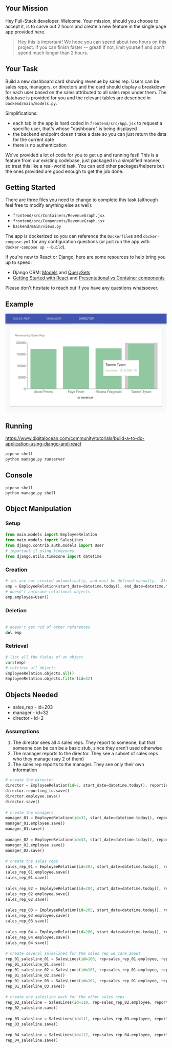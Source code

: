 ## Your Mission
Hey Full-Stack developer. Welcome. Your mission, should you choose to accept it, is to carve out 2 hours and create a new feature in the single page app provided here.

> Hey this is important! We hope you can spend about two hours on this project. If you can finish faster -- great! If not, limit yourself and don't spend much longer than 2 hours.

## Your Task

Build a new dashboard card showing revenue by sales rep. Users can be sales reps, managers, or directors and the card should display a breakdown for each user based on the sales attributed to all sales reps under them. The database is provided for you and the relevant tables are described in `backend/main/models.py`.

Simplifications:
- each tab in the app is hard coded in `frontend/src/App.jsx` to request a specific user, that's whose "dashboard" is being displayed
- the backend endpoint doesn't take a date so you can just return the data for the current date
- there is no authentication

We've provided a lot of code for you to get up and running fast! This is a feature from our existing codebase, just packaged in a simplified manner, so treat this like a real-world task. You can add other packages/helpers but the ones provided are good enough to get the job done.

## Getting Started
There are three files you need to change to complete this task (although feel free to modify anything else as well):
- `frontend/src/Containers/RevenueGraph.jsx`
- `frontend/src/Components/RevenueGraph.jsx`
- `backend/main/views.py`

The app is dockerized so you can reference the `Dockerfile`s and `docker-compose.yml` for any configuration questions (or just run the app with `docker-compose up --build`).

If you're new to React or Django, here are some resources to help bring you up to speed:
- Django ORM: [Models](https://docs.djangoproject.com/en/3.0/topics/db/models/) and [QuerySets](https://docs.djangoproject.com/en/3.0/ref/models/querysets/)
- [Getting Started with React](https://reactjs.org/docs/hello-world.html) and [Presentational vs Container components](https://medium.com/@dan_abramov/smart-and-dumb-components-7ca2f9a7c7d0)

Please don't hesitate to reach out if you have any questions whatsoever.

## Example

![design spec](example.png)


## Running
https://www.digitalocean.com/community/tutorials/build-a-to-do-application-using-django-and-react

```py
pipenv shell
python manage.py runserver
```

## Console

```
pipenv shell
python manage.py shell
```

## Object Manipulation

### Setup
```py
from main.models import EmployeeRelation
from main.models import SalesLines
from django.contrib.auth.models import User
# important if using timezones
from django.utils.timezone import datetime
```

### Creation
```py
# ids are not created automatically, and must be defined manually.  Also, id() is a special method that gives you the stored address Oo!
emp = EmployeeRelation(start_date=datetime.today(), end_date=datetime.today(), reporting_to=User(), employee=User())
# doesn't autosave relational objects
emp.employee=User()
```

### Deletion
```py

# doesn't get rid of other references
del emp
```

### Retrieval
```py
# list all the fields of an object
vars(emp)
# retrieve all objects
EmployeeRelation.objects.all()
EmployeeRelation.objects.filter(id=32)
```

## Objects Needed
* sales_rep - id=203
* manager - id=32
* director - id=2

### Assumptions
1. The director sees all 4 sales reps.  They report to someone, but that someone can be can be a basic stub, since they aren’t used otherwise
2. The manager reports to the director.  They see a subset of sales reps who they manage (say 2 of them)
3. The sales rep reports to the manager. They see only their own information

```py
# create the director
director = EmployeeRelation(id=2, start_date=datetime.today(), reporting_to=User(username='cio'), employee=User(username='fhuman', is_staff=True, first_name='Finn', last_name='TheHuman', email='fthehuman@example.com'))
director.reporting_to.save()
director.employee.save()
director.save()

# create the managers
manager_01 = EmployeeRelation(id=32, start_date=datetime.today(), reporting_to=director.employee, employee=User(username='jdog', is_staff=True, first_name='Jake', last_name='TheDog', email='jthedog@example.com'))
manager_01.employee.save()
manager_01.save()

manager_02 = EmployeeRelation(id=33, start_date=datetime.today(), reporting_to=director.employee, employee=User(username='bmo', is_staff=True, first_name='B', last_name='Mo', email='bmo@example.com'))
manager_02.employee.save()
manager_02.save()

# create the sales reps
sales_rep_01 = EmployeeRelation(id=203, start_date=datetime.today(), reporting_to=manager_01.employee, employee=User(username='apeters', is_staff=True, first_name='Akeel', last_name='Peters', email='apeters@example.com'))
sales_rep_01.employee.save()
sales_rep_01.save()

sales_rep_02 = EmployeeRelation(id=204, start_date=datetime.today(), reporting_to=manager_01.employee, employee=User(username='ffinch', is_staff=True, first_name='Faye', last_name='Finch', email='ffinch@example.com'))
sales_rep_02.employee.save()
sales_rep_02.save()

sales_rep_03 = EmployeeRelation(id=205, start_date=datetime.today(), reporting_to=manager_02.employee, employee=User(username='rfitzgerald', is_staff=True, first_name='Rhiana', last_name='Fitzgerald', email='ffitzgerald@example.com'))
sales_rep_03.employee.save()
sales_rep_03.save()

sales_rep_04 = EmployeeRelation(id=206, start_date=datetime.today(), reporting_to=manager_02.employee, employee=User(username='ttyson', is_staff=True, first_name='Tasmin', last_name='Tyson', email='ttyson@example.com'))
sales_rep_04.employee.save()
sales_rep_04.save()

# create several saleslines for the sales rep we care about
rep_01_salesline_01 = SalesLines(id=100, rep=sales_rep_01.employee, reporting_day=datetime.today(), sku='sr1123', revenue=28000, commission_rate=3, earnings=840)
rep_01_salesline_01.save()
rep_01_salesline_02 = SalesLines(id=101, rep=sales_rep_01.employee, reporting_day=datetime.today(), sku='sr1124', revenue=18000, commission_rate=3, earnings=540)
rep_01_salesline_02.save()
rep_01_salesline_03 = SalesLines(id=102, rep=sales_rep_01.employee, reporting_day=datetime.today(), sku='sr1124', revenue=1000, commission_rate=3, earnings=30)
rep_01_salesline_03.save()

# create one salesline each for the other sales reps
rep_02_salesline = SalesLines(id=110, rep=sales_rep_02.employee, reporting_day=datetime.today(), sku='sr2123', revenue=22000, commission_rate=3, earnings=660)
rep_02_salesline.save()

rep_03_salesline = SalesLines(id=111, rep=sales_rep_03.employee, reporting_day=datetime.today(), sku='sr3123', revenue=15000, commission_rate=3, earnings=450)
rep_03_salesline.save()

rep_04_salesline = SalesLines(id=112, rep=sales_rep_04.employee, reporting_day=datetime.today(), sku='sr4123', revenue=30000, commission_rate=3, earnings=900)
rep_04_salesline.save()
```